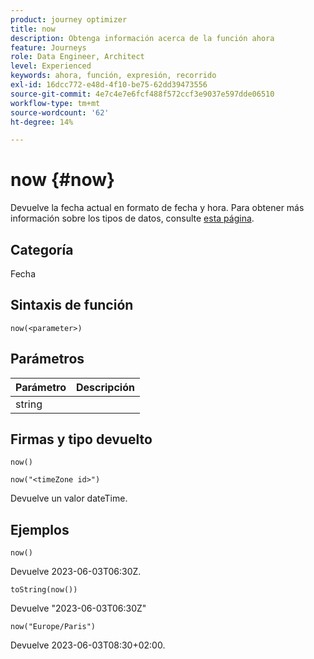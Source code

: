 ```yaml
---
product: journey optimizer
title: now
description: Obtenga información acerca de la función ahora
feature: Journeys
role: Data Engineer, Architect
level: Experienced
keywords: ahora, función, expresión, recorrido
exl-id: 16dcc772-e48d-4f10-be75-62dd39473556
source-git-commit: 4e7c4e7e6fcf488f572ccf3e9037e597dde06510
workflow-type: tm+mt
source-wordcount: '62'
ht-degree: 14%

---
```


# now {#now}

Devuelve la fecha actual en formato de fecha y hora. Para obtener más información sobre los tipos de datos, consulte [esta página](../expression/data-types.md).

## Categoría

Fecha

## Sintaxis de función

`now(<parameter>)`

## Parámetros

| Parámetro | Descripción |
|--- |--- |
| string |  |

## Firmas y tipo devuelto

`now()`

`now("<timeZone id>")`

Devuelve un valor dateTime.

## Ejemplos

`now()`

Devuelve 2023-06-03T06:30Z.

`toString(now())`

Devuelve &quot;2023-06-03T06:30Z&quot;

`now("Europe/Paris")`

Devuelve 2023-06-03T08:30+02:00.
